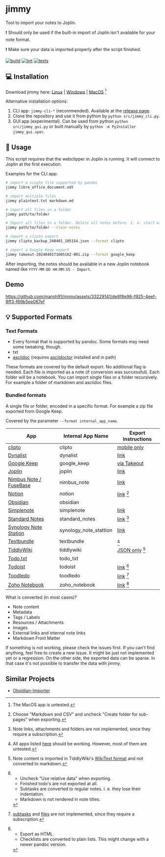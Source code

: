 # jimmy

Tool to import your notes to Joplin.

:exclamation: Should only be used if the built-in import of Joplin isn't available for your note format.

:exclamation: Make sure your data is imported properly after the script finished.

[![build](https://github.com/marph91/jimmy/actions/workflows/build.yml/badge.svg)](https://github.com/marph91/jimmy/actions/workflows/build.yml)
[![lint](https://github.com/marph91/jimmy/actions/workflows/lint.yml/badge.svg)](https://github.com/marph91/jimmy/actions/workflows/lint.yml)
[![tests](https://github.com/marph91/jimmy/actions/workflows/tests.yml/badge.svg)](https://github.com/marph91/jimmy/actions/workflows/tests.yml)

## :computer: Installation

Download jimmy here: [Linux](https://github.com/marph91/jimmy/releases/latest/download/jimmy-cli-linux) | [Windows](https://github.com/marph91/jimmy/releases/latest/download/jimmy-cli-windows.exe) | [MacOS](https://github.com/marph91/jimmy/releases/latest/download/jimmy-cli-darwin) [^macos]

Alternative installation options:

1. CLI app: `jimmy-cli-*` (recommended). Available at the [release page](https://github.com/marph91/jimmy/releases/latest).
2. Clone the repository and use it from python by `python src/jimmy_cli.py`.
3. GUI app (experimental). Can be used from python `python src/jimmy_gui.py` or built manually by `python -m PyInstaller jimmy_gui.spec`.

[^macos]: The MacOS app is untested.

## :wrench: Usage

This script requires that the webclipper in Joplin is running. It will connect to Joplin at the first execution.

Examples for the CLI app:

```bash
# import a single file supported by pandoc
jimmy libre_office_document.odt

# import multiple files
jimmy plaintext.txt markdown.md

# import all files in a folder
jimmy path/to/folder

# Import all files in a folder. Delete all notes before. I. e. start with a clean workspace.
jimmy path/to/folder --clear-notes

# import a clipto export
jimmy clipto_backup_240401_105154.json --format clipto

# import a Google Keep export
jimmy takeout-20240401T160516Z-001.zip --format google_keep
```

After importing, the notes should be available in a new Joplin notebook named like `YYYY-MM-DD HH:MM:SS - Import`.

## Demo

https://github.com/marph91/jimmy/assets/33229141/de8f8e96-f925-4eef-8ff3-f69b5ee067ef

## :bulb: Supported Formats

### Text Formats

- Every format that is supported by pandoc. Some formats may need some tweaking, though.
- txt
- [asciidoc](https://docs.asciidoctor.org/asciidoc/latest/) (requires [asciidoctor](https://asciidoctor.org/) installed and in path)

These formats are covered by the default export. No additional flag is needed. Each file is imported as a note (if conversion was successful). Each folder will be a notebook. You can import single files or a folder recursively. For example a folder of markdown and asciidoc files.

### Bundled formats

A single file or folder, encoded in a specific format. For example a zip file exported from Google Keep.

Covered by the parameter `--format internal_app_name`.

| App | Internal App Name | Export Instructions |
| --- | --- | --- |
| [clipto](https://clipto.pro/) | clipto | [mobile only](https://github.com/clipto-pro/Desktop/issues/21#issuecomment-537401330) |
| [Dynalist](https://dynalist.io/) | dynalist | [link](https://help.dynalist.io/article/79-back-up-your-data) |
| [Google Keep](https://keep.google.com) | google_keep | [via Takeout](https://www.howtogeek.com/694042/how-to-export-your-google-keep-notes-and-attachments/) |
| [Joplin](https://joplinapp.org/) | joplin | [link](https://joplinapp.org/help/apps/import_export/#exporting) |
| [Nimbus Note / FuseBase](https://nimbusweb.me/note/) | nimbus_note | [link](https://nimbusweb.me/guides/settings/how-to-export-notes-to-html-or-pdf/) |
| [Notion](https://www.notion.so/) | notion | [link](https://www.notion.so/de-de/help/export-your-content) [^notion] |
| [Obsidian](https://obsidian.md/) | obsidian | |
| [Simplenote](https://simplenote.com/) | simplenote | [link](https://simplenote.com/help/#export) |
| [Standard Notes](https://standardnotes.com/) | standard_notes | [link](https://standardnotes.com/help/14/how-do-i-create-and-import-backups-of-my-standard-notes-data) [^standard-notes] |
| [Synology Note Station](https://www.synology.com/en-global/dsm/feature/note_station) | synology_note_stattion | [link](https://kb.synology.com/en-global/DSM/help/NoteStation/note_station_managing_notes?version=7#t7) |
| [Textbundle](http://textbundle.org/) | textbundle | [^textbundle] |
| [TiddlyWiki](https://tiddlywiki.com/) | tiddlywiki | [JSON only](https://tiddlywiki.com/static/How%2520to%2520export%2520tiddlers.html) [^tiddlywiki] |
| [Todo.txt](http://todotxt.org/) | todo_txt | |
| [Todoist](https://todoist.com/) | todoist | [link](https://todoist.com/de/help/articles/introduction-to-backups-ywaJeQbN) [^todoist] |
| [Toodledo](https://www.toodledo.com/) | toodledo | [link](https://www.toodledo.com/tools/import_export.php) [^toodledo] |
| [Zoho Notebook](https://www.zoho.com/notebook/) | zoho_notebook | [link](https://help.zoho.com/portal/en/kb/notebook/import-and-export/articles/export-all-your-notecards-from-notebook) [^zoho] |

What is converted (in most cases)?

- Note content
- Metadata
- Tags / Labels
- Resources / Attachments
- Images
- External links and internal note links
- Markdown Front Matter

If something is not working, please check the issues first. If you can't find anything, feel free to create a new issue. It might be just not implemented yet or a regression. On the other side, the exported data can be sparse. In that case it's not possible to transfer the data with jimmy.

[^notion]: Choose "Markdown and CSV" and uncheck "Create folder for sub-pages" when exporting.

[^standard-notes]: Note links, attachments and folders are not implemented, since they require a subscription.

[^textbundle]: All apps listed [here](http://textbundle.org/#supporting-apps) should be working. However, most of them are untested.

[^tiddlywiki]: Note content is imported in TiddlyWiki's [WikiText format](https://tiddlywiki.com/#WikiText) and not converted to markdown.

[^todoist]:
    - Uncheck "Use relative data" when exporting.
    - Finished todo's are not exported at all.
    - Subtasks are converted to regular notes. I. e. they lose their     indentation.
    - Markdown is not rendered in note titles.

[^toodledo]: [subtasks](https://www.toodledo.com/info/subtasks.php) and [files](https://www.toodledo.com/organize/files.php) are not implemented, since they require a subscription.

[^zoho]:
    - Export as HTML.
    - Checklists are converted to plain lists. This might change with a newer pandoc version.

## Similar Projects

- [Obsidian-Importer](https://github.com/obsidianmd/obsidian-importer)
